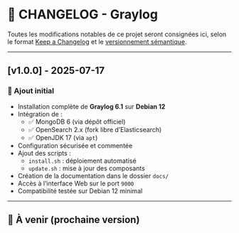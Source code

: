 # 📄 CHANGELOG - Graylog

Toutes les modifications notables de ce projet seront consignées ici, selon le format [Keep a Changelog](https://keepachangelog.com/fr/1.0.0/) et le [versionnement sémantique](https://semver.org/lang/fr/).

---

## [v1.0.0] - 2025-07-17

### 🚀 Ajout initial

- Installation complète de **Graylog 6.1** sur **Debian 12**
- Intégration de :
  - ✅ MongoDB 6 (via dépôt officiel)
  - ✅ OpenSearch 2.x (fork libre d’Elasticsearch)
  - ✅ OpenJDK 17 (via `apt`)
- Configuration sécurisée et commentée
- Ajout des scripts :
  - `install.sh` : déploiement automatisé
  - `update.sh` : mise à jour des composants
- Création de la documentation dans le dossier `docs/`
- Accès à l’interface Web sur le port `9000`
- Compatibilité testée sur Debian 12 minimal

---

## 📌 À venir (prochaine version)

